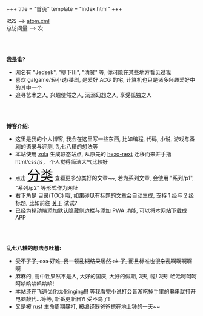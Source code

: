 +++
title = "首页"
template = "index.html"
+++

RSS --> [atom.xml](/atom.xml)  
总访问量 --> <span id="busuanzi_value_site_pv"></span>次

<br>
<br>

**我是谁?**  

- 网名有 "Jedsek", "柳下川", "清贫" 等, 你可能在某些地方看见过我  
- 喜欢 galgame/轻小说/番剧, 是爱好 ACG 的宅, 计算机也只是诸多兴趣爱好中的其中一个  
- 追寻艺术之人, 兴趣使然之人, 沉溺幻想之人, 享受孤独之人  

<br>
<br>

**博客介绍:**  

- 这里是我的个人博客, 我会在这里写一些东西, 比如编程, 代码, 小说, 游戏与番剧的语录与评测, 乱七八糟的想法等  
- 本站使用 [zola](https://www.getzola.org) 生成静态站点, 从原先的 [hexo-next](https://theme-next.js.org) 迁移而来并手撸 html/css/js， 个人觉得简洁大气比较好  
- 点击 <a href="/categories" style="font-size:34px;">分类</a> 查看更多分类好的文章~~, 若为系列文章, 会使用 "系列/p1", "系列/p2" 等形式作为网址
- 右下角是 目录(TOC) 哦, 如果碰见有标题的文章会自动生成, 支持 1 级与 2 级标题, 比如前往 [关于](/about) 试试? 
- 已经为移动端添加默认隐藏侧边栏与添加 PWA 功能, 可以将本网站下载成 APP  

<br>
<br>

**乱七八糟的想法与吐槽:**  
- <del> 受不了了, css 好难, 我一顿乱糊结果居然 ok 了, 而且标准也很杂乱啊啊啊啊啊</del>
- 麻麻的, 高中牲果然不是人, 大好的国庆, 大好的假期, 3天, 噫! 3天! 哈哈呵呵呵呵哈哈哈哈哈哈!
- 本站还在飞速优化优化inging!!! 等我看完小说打会音游吃掉手里的串串就打开电脑敲代...等等, 新番更新日?! 受不鸟了!
- 又是被 rust 生命周期暴打, 被编译器爸爸摁在地上锤的一天~~

<br>
<br>

